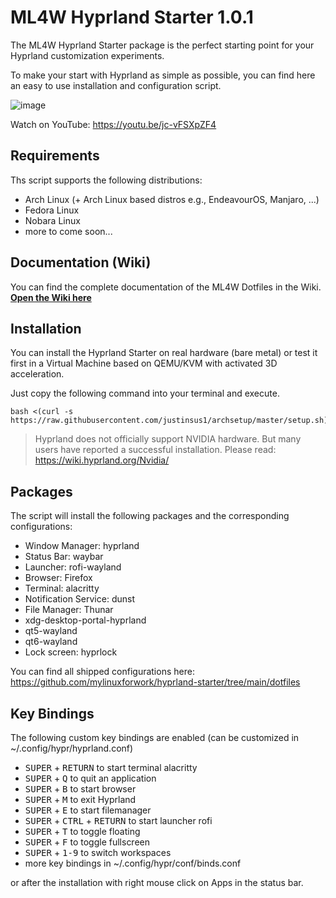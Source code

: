 # ML4W Hyprland Starter 1.0.1

The ML4W Hyprland Starter package is the perfect starting point for your Hyprland customization experiments.

To make your start with Hyprland as simple as possible, you can find here an easy to use installation and configuration script.

![image](https://github.com/mylinuxforwork/hyprland-starter/assets/145253254/0e6b3bcd-7b60-4d11-a7c4-7fc3ad708adf)

Watch on YouTube: https://youtu.be/jc-vFSXpZF4

## Requirements

Ths script supports the following distributions:
* Arch Linux (+ Arch Linux based distros e.g., EndeavourOS, Manjaro, ...)
* Fedora Linux
* Nobara Linux
* more to come soon...

## Documentation (Wiki)

You can find the complete documentation of the ML4W Dotfiles in the Wiki. <b>[Open the Wiki here](https://github.com/mylinuxforwork/hyprland-starter/wiki)</b>

## Installation

You can install the Hyprland Starter on real hardware (bare metal) or test it first in a Virtual Machine based on QEMU/KVM with activated 3D acceleration.

Just copy the following command into your terminal and execute.

```
bash <(curl -s https://raw.githubusercontent.com/justinsus1/archsetup/master/setup.sh)
```

> Hyprland does not officially support NVIDIA hardware. But many users have reported a successful installation. Please read: https://wiki.hyprland.org/Nvidia/

## Packages

The script will install the following packages and the corresponding configurations:

- Window Manager: hyprland 
- Status Bar: waybar 
- Launcher: rofi-wayland 
- Browser: Firefox
- Terminal: alacritty 
- Notification Service: dunst 
- File Manager: Thunar
- xdg-desktop-portal-hyprland 
- qt5-wayland 
- qt6-wayland 
- Lock screen: hyprlock

You can find all shipped configurations here: https://github.com/mylinuxforwork/hyprland-starter/tree/main/dotfiles

## Key Bindings

The following custom key bindings are enabled (can be customized in ~/.config/hypr/hyprland.conf)

- <kbd>SUPER</kbd> + <kbd>RETURN</kbd> to start terminal alacritty
- <kbd>SUPER</kbd> + <kbd>Q</kbd> to quit an application
- <kbd>SUPER</kbd> + <kbd>B</kbd> to start browser
- <kbd>SUPER</kbd> + <kbd>M</kbd> to exit Hyprland
- <kbd>SUPER</kbd> + <kbd>E</kbd> to start filemanager
- <kbd>SUPER</kbd></kbd> + <kbd>CTRL</kbd> + <kbd>RETURN</kbd> to start launcher rofi
- <kbd>SUPER</kbd> + <kbd>T</kbd> to toggle floating
- <kbd>SUPER</kbd> + <kbd>F</kbd> to toggle fullscreen
- <kbd>SUPER</kbd> + <kbd>1-9</kbd> to switch workspaces
- more key bindings in ~/.config/hypr/conf/binds.conf

or after the installation with right mouse click on Apps in the status bar.
